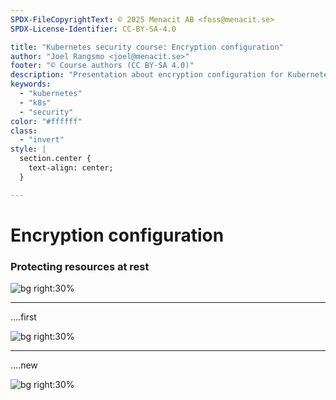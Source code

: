 ```yaml
---
SPDX-FileCopyrightText: © 2025 Menacit AB <foss@menacit.se>
SPDX-License-Identifier: CC-BY-SA-4.0

title: "Kubernetes security course: Encryption configuration"
author: "Joel Rangsmo <joel@menacit.se>"
footer: "© Course authors (CC BY-SA 4.0)"
description: "Presentation about encryption configuration for Kubernetes security course"
keywords:
  - "kubernetes"
  - "k8s"
  - "security"
color: "#ffffff"
class:
  - "invert"
style: |
  section.center {
    text-align: center;
  }

---
```

<!-- _footer: "%ATTRIBUTION_PREFIX% Dennis van Zuijlekom (CC BY-SA 2.0)" -->
# Encryption configuration
### Protecting resources at rest

![bg right:30%](images/disc_macro_scratch.jpg)

<!--
-->

---
<!-- _footer: "%ATTRIBUTION_PREFIX% Dennis van Zuijlekom (CC BY-SA 2.0)" -->
....first

![bg right:30%](images/disc_macro_scratch.jpg)

<!--
-->

---
<!-- _footer: "%ATTRIBUTION_PREFIX% " -->
....new

![bg right:30%](images/.jpg)

<!--
-->
